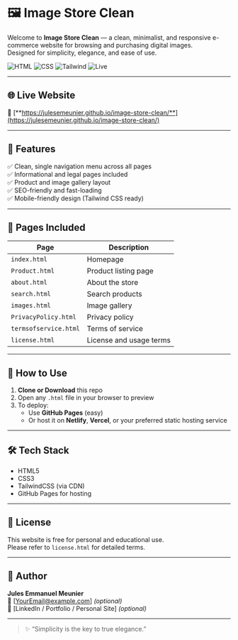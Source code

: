 # 🖼️ Image Store Clean

Welcome to **Image Store Clean** — a clean, minimalist, and responsive e-commerce website for browsing and purchasing digital images.  
Designed for simplicity, elegance, and ease of use.

![HTML](https://img.shields.io/badge/HTML5-E34F26?logo=html5&logoColor=white&style=flat-square)
![CSS](https://img.shields.io/badge/CSS3-1572B6?logo=css3&logoColor=white&style=flat-square)
![Tailwind](https://img.shields.io/badge/TailwindCSS-38B2AC?logo=tailwind-css&logoColor=white&style=flat-square)
![Live](https://img.shields.io/badge/Live%20Demo-Online-green?style=flat-square)

---

## 🌐 Live Website

🔗 [**https://julesemeunier.github.io/image-store-clean/**](https://julesemeunier.github.io/image-store-clean/)

---

## 📁 Features

✅ Clean, single navigation menu across all pages  
✅ Informational and legal pages included  
✅ Product and image gallery layout  
✅ SEO-friendly and fast-loading  
✅ Mobile-friendly design (Tailwind CSS ready)

---

## 📂 Pages Included

| Page                | Description                   |
|---------------------|-------------------------------|
| `index.html`        | Homepage                      |
| `Product.html`      | Product listing page          |
| `about.html`        | About the store               |
| `search.html`       | Search products               |
| `images.html`       | Image gallery                 |
| `PrivacyPolicy.html`| Privacy policy                |
| `termsofservice.html`| Terms of service            |
| `license.html`      | License and usage terms       |

---

## 🚀 How to Use

1. **Clone or Download** this repo
2. Open any `.html` file in your browser to preview
3. To deploy:
   - Use **GitHub Pages** (easy)  
   - Or host it on **Netlify**, **Vercel**, or your preferred static hosting service

---

## 🛠️ Tech Stack

- HTML5
- CSS3
- TailwindCSS (via CDN)
- GitHub Pages for hosting

---

## 📃 License

This website is free for personal and educational use.  
Please refer to `license.html` for detailed terms.

---

## 👤 Author

**Jules Emmanuel Meunier**  
📧 [YourEmail@example.com] *(optional)*  
🔗 [LinkedIn / Portfolio / Personal Site] *(optional)*

---

> ✨ “Simplicity is the key to true elegance.”

